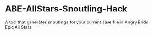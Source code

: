 # ABE-AllStars-Snoutling-Hack
A tool that generates snoutlings for your current save file in Angry Birds Epic All Stars
